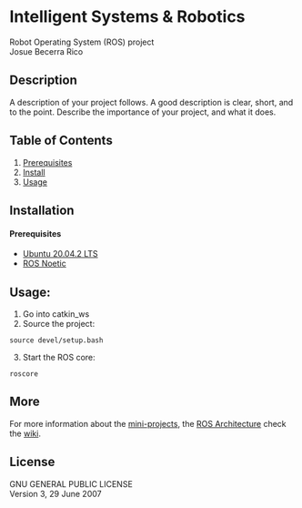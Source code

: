 # Intelligent Systems & Robotics
Robot Operating System (ROS) project <br>
Josue Becerra Rico

## Description
A description of your project follows. A good description is clear, short, and to the point. Describe the importance of your project, and what it does.

## Table of Contents
 1. [Prerequisites](#Prerequisites)
 2. [Install](#Installation)
 3. [Usage](#Usage)


## Installation
#### Prerequisites
 - [Ubuntu 20.04.2 LTS](https://releases.ubuntu.com/20.04/)
 - [ROS Noetic](http://wiki.ros.org/noetic/Installation/Ubuntu)

## Usage: 
 1. Go into catkin_ws
 2. Source the project:
    
```
source devel/setup.bash
```
 3. Start the ROS core:
 ```
roscore
```

## More
For more information about the [mini-projects](https://github.com/josuebecerra7/ISR/wiki/Intelligent-Systems-and-Robotics-Mini-Projects), the [ROS Architecture](https://github.com/josuebecerra7/ISR/wiki/ROS-Architecture-and-Concepts) check the [wiki](https://github.com/josuebecerra7/ISR/wiki).

## License
 GNU GENERAL PUBLIC LICENSE <br>
 Version 3, 29 June 2007
 
